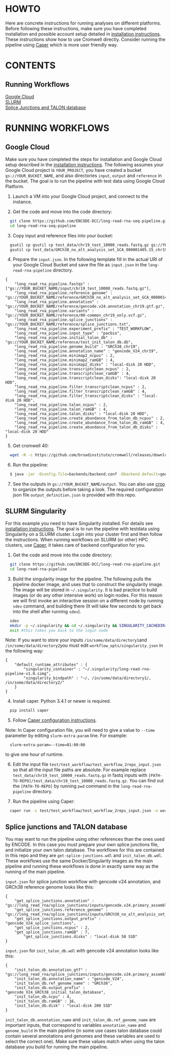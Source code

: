 # HOWTO

Here are concrete instructions for running analyses on different platforms.
Before following these instructions, make sure you have completed installation and possible account setup detailed in [installation instructions](installation.md). These instructions show how to use Cromwell directly. Consider running the pipeline using [Caper](https://github.com/ENCODE-DCC/caper) which is more user friendly way.

# CONTENTS

## Running Workflows

[Google Cloud](howto.md#google-cloud)  
[SLURM](howto.md#slurm-singularity)  
[Splice Junctions and TALON database](howto.md#splice-junctions-and-talon-database)


# RUNNING WORKFLOWS

## Google Cloud

Make sure you have completed the steps for installation and Google Cloud setup described in the [installation instructions](installation.md#google-cloud). The following assumes your Google Cloud project is `YOUR_PROJECT`, you have created a bucket `gs://YOUR_BUCKET_NAME`, and also directories `input`, `output` and `reference` in the bucket.
The goal is to run the pipeline with test data using Google Cloud Platform.

1. Launch a VM into your Google Cloud project, and connect to the instance.

2. Get the code and move into the code directory:

```bash
  git clone https://github.com/ENCODE-DCC/long-read-rna-seq-pipeline.git
  cd long-read-rna-seq-pipeline
```

3. Copy input and reference files into your bucket:

```bash
  gsutil cp gsutil cp test_data/chr19_test_10000_reads.fastq.gz gs://YOUR_BUCKET_NAME/input/
  gsutil cp test_data/GRCh38_no_alt_analysis_set_GCA_000001405.15_chr19_only.fasta.gz test_data/test_init_talon_db.db test_data/splice_junctions.txt test_data/00-common_chr19_only.vcf.gz test_data/gencode.v24.annotation_chr19.gtf.gz gs://YOUR_BUCKET_NAME/reference/
```

4. Prepare the `input.json`. In the following template fill in the actual URI of your Google Cloud Bucket and save the file as `input.json` in the `long-read-rna-pipeline` directory.

```
{
    "long_read_rna_pipeline.fastqs" : ["gs://YOUR_BUCKET_NAME/input/chr19_test_10000_reads.fastq.gz"],
    "long_read_rna_pipeline.reference_genome" : "gs://YOUR_BUCKET_NAME/reference/GRCh38_no_alt_analysis_set_GCA_000001405.15_chr19_only.fasta.gz",
    "long_read_rna_pipeline.annotation" : "gs://YOUR_BUCKET_NAME/reference/gencode.v24.annotation_chr19.gtf.gz",
    "long_read_rna_pipeline.variants" : "gs://YOUR_BUCKET_NAME/reference/00-common_chr19_only.vcf.gz",
    "long_read_rna_pipeline.splice_junctions" : "gs://YOUR_BUCKET_NAME/reference/splice_junctions.txt",
    "long_read_rna_pipeline.experiment_prefix" : "TEST_WORKFLOW",
    "long_read_rna_pipeline.input_type" : "pacbio",
    "long_read_rna_pipeline.initial_talon_db" : "gs://YOUR_BUCKET_NAME/reference/test_init_talon_db.db",
    "long_read_rna_pipeline.genome_build" : "GRCh38_chr19",
    "long_read_rna_pipeline.annotation_name" : "gencode_V24_chr19",
    "long_read_rna_pipeline.minimap2_ncpus" : 2,
    "long_read_rna_pipeline.minimap2_ramGB" : 4,
    "long_read_rna_pipeline.minimap2_disks" : "local-disk 20 HDD",
    "long_read_rna_pipeline.transcriptclean_ncpus" : 2,
    "long_read_rna_pipeline.transcriptclean_ramGB" : 4,
    "long_read_rna_pipeline.transcriptclean_disks": "local-disk 20 HDD",
    "long_read_rna_pipeline.filter_transcriptclean_ncpus" : 2,
    "long_read_rna_pipeline.filter_transcriptclean_ramGB" : 4,
    "long_read_rna_pipeline.filter_transcriptclean_disks" : "local-disk 20 HDD",
    "long_read_rna_pipeline.talon_ncpus" : 2,
    "long_read_rna_pipeline.talon_ramGB" : 4,
    "long_read_rna_pipeline.talon_disks" : "local-disk 20 HDD",
    "long_read_rna_pipeline.create_abundance_from_talon_db_ncpus" : 2,
    "long_read_rna_pipeline.create_abundance_from_talon_db_ramGB" : 4,
    "long_read_rna_pipeline.create_abundance_from_talon_db_disks" : "local-disk 20 HDD"
}
```

5. Get cromwell 40:

```bash
  wget -N -c https://github.com/broadinstitute/cromwell/releases/download/40/cromwell-40.jar
```

6. Run the pipeline:

```bash
  $ java -jar -Dconfig.file=backends/backend.conf -Dbackend.default=google -Dbackend.providers.google.config.project=YOUR_PROJECT -Dbackend.providers.google.config.root=gs://YOUR_BUCKET_NAME/output cromwell-40.jar run long-read-rna-pipeline.wdl -i input.json -o workflow_opts/docker.json -m metadata.json
```

7. See the outputs in `gs://YOUR_BUCKET_NAME/output`. You can also use [croo](https://github.com/ENCODE-DCC/croo) to organize the outputs before taking a look. The required configuration json file `output_definition.json` is provided with this repo.

## SLURM Singularity

For this example you need to have Singularity installed. For details see [installation instructions](installation.md). The goal is to run the pipeline with testdata using Singularity on a SLURM cluster. Login into your cluster first and then follow the instructions.
When running workflows on SLURM (or other) HPC clusters, use [Caper](https://github.com/ENCODE-DCC/caper), it takes care of backend configuration for you.

1. Get the code and move into the code directory:

```bash
  git clone https://github.com/ENCODE-DCC/long-read-rna-pipeline.git
  cd long-read-rna-pipeline
``` 

3. Build the singularity image for the pipeline. The following pulls the pipeline docker image, and uses that to construct the singularity image. The image will be stored in `~/.singularity`. It is bad practice to build images (or do any other intensive work) on login nodes. For this reason we will first invoke an interactive session on a different node by running `sdev` command, and building there (It will take few seconds to get back into the shell after running `sdev`).

```bash
  sdev
  mkdir -p ~/.singularity && cd ~/.singularity && SINGULARITY_CACHEDIR=~/.singularity SINGULARITY_PULLFOLDER=~/.singularity singularity pull --name long_read_rna_pipeline-v1.0.simg -F docker://quay.io/encode-dcc/long-read-rna-pipeline:v1.0
  exit #this takes you back to the login node
```

Note: If you want to store your inputs `/in/some/data/directory1`and `/in/some/data/directory2`you must edit `workflow_opts/singularity.json` in the following way:
```
{
    "default_runtime_attributes" : {
        "singularity_container" : "~/.singularity/long-read-rna-pipeline-v1.0.simg",
        "singularity_bindpath" : "~/, /in/some/data/directory1/, /in/some/data/directory2/"
    }
}
```

4. Install caper. Python 3.4.1 or newer is required.

```bash
  pip install caper
```

5. Follow [Caper configuration instructions](https://github.com/ENCODE-DCC/caper#configuration-file). 

Note: In Caper configuration file, you will need to give a value to `--time` parameter by editing `slurm-extra-param` line. For example:
```
  slurm-extra-param=--time=01:00:00
```
to give one hour of runtime.

6. Edit the input file `test/test_workflow/test_workflow_2reps_input.json` so that all the input file paths are absolute.
For example replace `test_data/chr19_test_10000_reads.fastq.gz` in fastq inputs with `[PATH-TO-REPO]/test_data/chr19_test_10000_reads.fastq.gz`. You can find out the `[PATH-TO-REPO]` by running `pwd` command in the `long-read-rna-pipeline` directory.

7. Run the pipeline using Caper:

```bash
  caper run -i test/test_workflow/test_workflow_2reps_input.json -o workflow_opts/singularity.json -m metadata.json
```

## Splice junctions and TALON database

You may want to run the pipeline using other references than the ones used by ENCODE. In this case you must prepare your own splice junctions file, and initialize your own talon database. The workflows for this are contained in this repo and they are `get-splice-junctions.wdl` and `init_talon_db.wdl`. These workflows use the same Docker/Singularity images as the main pipeline and running these workflows is done in exactly same way as the running of the main pipeline.

`input.json` for splice junction workflow with gencode v24 annotation, and GRCh38 reference genome looks like this:

```
{
    "get_splice_junctions.annotation" : "gs://long_read_rna/splice_junctions/inputs/gencode.v24.primary_assembly.annotation.gtf.gz",
    "get_splice_junctions.reference_genome" : "gs://long_read_rna/splice_junctions/inputs/GRCh38_no_alt_analysis_set_GCA_000001405.15.fasta.gz",
    "get_splice_junctions.output_prefix" : "gencode_V24_splice_junctions",
    "get_splice_junctions.ncpus" : 2,
    "get_splice_junctions.ramGB" : 7,
        "get_splice_junctions.disks" : "local-disk 50 SSD"
}
```

`input.json` for `init_talon_db.wdl` with gencode v24 annotation looks like this:
```
{
    "init_talon_db.annotation_gtf" : "gs://long_read_rna/splice_junctions/inputs/gencode.v24.primary_assembly.annotation.gtf.gz",
    "init_talon_db.annotation_name" : "gencode_V24",
    "init_talon_db.ref_genome_name" : "GRCh38",
    "init_talon_db.output_prefix" : "gencode_V24_GRCh38_initial_talon_database",
    "init_talon_db.ncpu" : 4,
    "init_talon_db.ramGB" : 16,
    "init_talon_db.disk" : "local-disk 200 SSD"
}
```

`init_talon_db.annotation_name` and `init_talon_db.ref_genome_name` are important inputs, that correspond to variables `annotation_name` and `genome_build` in the main pipeline (in some use cases talon database could contain several annotations and genomes and these variables are used to select the correct one). Make sure these values match when using the talon database you build for running the main pipeline.
